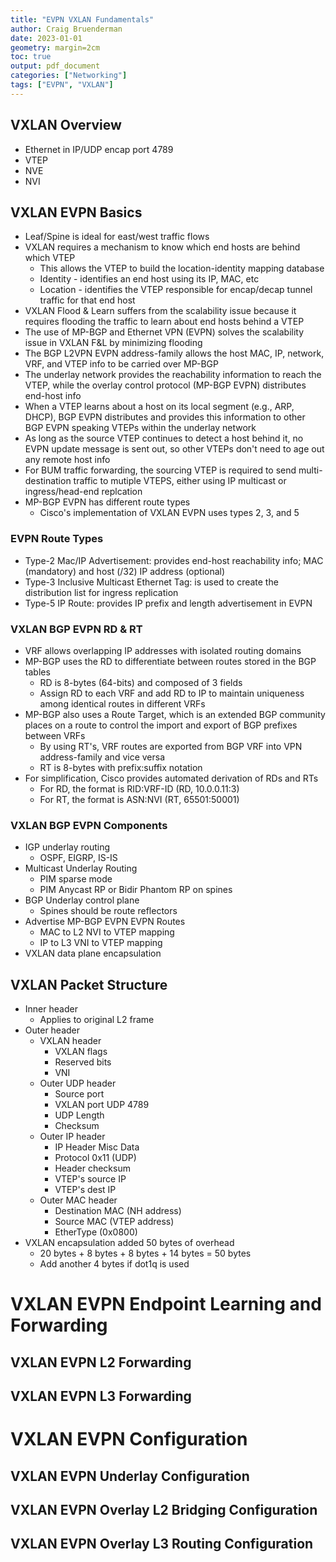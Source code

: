 ```yaml
---
title: "EVPN VXLAN Fundamentals"
author: Craig Bruenderman
date: 2023-01-01
geometry: margin=2cm
toc: true
output: pdf_document
categories: ["Networking"]
tags: ["EVPN", "VXLAN"]
---
```


## VXLAN Overview

* Ethernet in IP/UDP encap port 4789
* VTEP
* NVE
* NVI

## VXLAN EVPN Basics

* Leaf/Spine is ideal for east/west traffic flows
* VXLAN requires a mechanism to know which end hosts are behind which VTEP
    * This allows the VTEP to build the location-identity mapping database
    * Identity - identifies an end host using its IP, MAC, etc
    * Location - identifies the VTEP responsible for encap/decap tunnel traffic for that end host
* VXLAN Flood & Learn suffers from the scalability issue because it requires flooding the traffic to learn about end hosts behind a VTEP
* The use of MP-BGP and Ethernet VPN (EVPN) solves the scalability issue in VXLAN F&L by minimizing flooding
* The BGP L2VPN EVPN address-family allows the host MAC, IP, network, VRF, and VTEP info to be carried over MP-BGP
* The underlay network provides the reachability information to reach the VTEP, while the overlay control protocol (MP-BGP EVPN) distributes end-host info
* When a VTEP learns about a host on its local segment (e.g., ARP, DHCP), BGP EVPN distributes and provides this information to other BGP EVPN speaking VTEPs within the underlay network
* As long as the source VTEP continues to detect a host behind it, no EVPN update message is sent out, so other VTEPs don't need to age out any remote host info
* For BUM traffic forwarding, the sourcing VTEP is required to send multi-destination traffic to mutiple VTEPS, either using IP multicast or ingress/head-end replcation
* MP-BGP EVPN has different route types
    * Cisco's implementation of VXLAN EVPN uses types 2, 3, and 5

### EVPN Route Types

* Type-2 Mac/IP Advertisement: provides end-host reachability info; MAC (mandatory) and host (/32) IP address (optional)
* Type-3 Inclusive Multicast Ethernet Tag: is used to create the distribution list for ingress replication
* Type-5 IP Route: provides IP prefix and length advertisement in EVPN

### VXLAN BGP EVPN RD & RT

* VRF allows overlapping IP addresses with isolated routing domains
* MP-BGP uses the RD to differentiate between routes stored in the BGP tables
    * RD is 8-bytes (64-bits) and composed of 3 fields
    * Assign RD to each VRF and add RD to IP to maintain uniqueness among identical routes in different VRFs
* MP-BGP also uses a Route Target, which is an extended BGP community places on a route to control the import and export of BGP prefixes between VRFs
    * By using RT's, VRF routes are exported from BGP VRF into VPN address-family and vice versa
    * RT is 8-bytes with prefix:suffix notation
* For simplification, Cisco provides automated derivation of RDs and RTs
    * For RD, the format is RID:VRF-ID (RD, 10.0.0.11:3)
    * For RT, the format is ASN:NVI (RT, 65501:50001)

### VXLAN BGP EVPN Components

* IGP underlay routing
    * OSPF, EIGRP, IS-IS
* Multicast Underlay Routing
    * PIM sparse mode
    * PIM Anycast RP or Bidir Phantom RP on spines
* BGP Underlay control plane
    * Spines should be route reflectors
* Advertise MP-BGP EVPN EVPN Routes
    * MAC to L2 NVI to VTEP mapping
    * IP to L3 VNI to VTEP mapping
* VXLAN data plane encapsulation

## VXLAN Packet Structure

* Inner header
    * Applies to original L2 frame
* Outer header
    * VXLAN header
        * VXLAN flags
        * Reserved bits
        * VNI
    * Outer UDP header
        * Source port
        * VXLAN port UDP 4789
        * UDP Length
        * Checksum
    * Outer IP header
        * IP Header Misc Data
        * Protocol 0x11 (UDP)
        * Header checksum
        * VTEP's source IP
        * VTEP's dest IP
    * Outer MAC header
        * Destination MAC (NH address)
        * Source MAC (VTEP address)
        * EtherType (0x0800)
* VXLAN encapsulation added 50 bytes of overhead
    * 20 bytes + 8 bytes + 8 bytes + 14 bytes = 50 bytes
    * Add another 4 bytes if dot1q is used

# VXLAN EVPN Endpoint Learning and Forwarding

## VXLAN EVPN L2 Forwarding

## VXLAN EVPN L3 Forwarding

# VXLAN EVPN Configuration

## VXLAN EVPN Underlay Configuration

## VXLAN EVPN Overlay L2 Bridging Configuration

## VXLAN EVPN Overlay L3 Routing Configuration